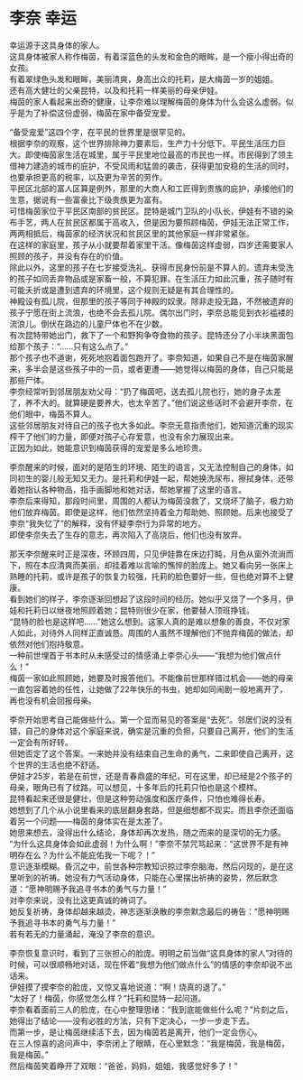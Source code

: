 # 李奈 幸运
幸运源于这具身体的家人。  
这具身体被家人称作梅茵，有着深蓝色的头发和金色的眼眸，是一个瘦小得出奇的女孩。  
有着翠绿色头发和眼眸，美丽清爽，身高出众的托莉，是大梅茵一岁的姐姐。  
还有高大健壮的父亲昆特，以及和托莉一样美丽的母亲伊娃。  
梅茵的家人看起来出奇的健康，让李奈难以理解梅茵的身体为什么会这么虚弱。似乎是为了补偿这份虚弱，梅茵在家中备受宠爱。  


“备受宠爱”这四个字，在平民的世界里是很罕见的。  
根据李奈的观察，这个世界排除神力要素后，生产力十分低下。平民生活压力巨大。即使梅茵家生活在城里，属于平民里地位最高的市民也一样。市民得到了领主借神力建造的城市的庇护，不受风雨和猛兽的袭击，获得更加安稳的生活的同时，也要承担更高的税率，以及更为辛苦的劳作。  
平民区北部的富人区算是例外，那里的大商人和工匠得到贵族的庇护，承接他们的生意，据说有一些富豪比下级贵族更为富有。  
可惜梅茵家位于平民区南部的贫民区。昆特是城门卫队的小队长，伊娃有不错的染布手艺，两人在贫民区都属于高收入，但是因为要照顾梅茵，伊娃无法正常工作，两两相抵后，梅茵家的经济状况和贫民区里的其他家庭一样非常紧张。  
在这样的家庭里，孩子从小就要帮着家里干活。像梅茵这样虚弱，四岁还需要家人照顾的孩子，并没有存在的价值。  
除此以外，这里的孩子在七岁接受洗礼、获得市民身份前是不算人的。遗弃未受洗的孩子如同丢弃物品或是家畜一般，不算犯罪。在生活压力如此沉重，孩子随时有可能夭折或是遭到遗弃的环境里，这个规则无疑是有其合理性的。  
神殿设有孤儿院，但那里的孩子等同于神殿的奴隶。除非走投无路，不然被遗弃的孩子宁愿在街上流浪，也绝不会去孤儿院。偶尔出门时，李奈总能见到衣衫褴褛的流浪儿。倒伏在路边的儿童尸体也不在少数。  
有次昆特带她出门，救下了一个和野狗争夺食物的孩子。昆特还分了小半块黑面包给那个孩子：“……只有这么点了。”  
那个孩子也不道谢，死死地抱着面包跑开了。李奈知道，如果自己不是在梅茵家醒来，多半会是这些孩子中的一员，或者更遭——她觉得以梅茵的身体，自己只能是那些尸体。  
李奈经常听到邻居朋友劝父母：“扔了梅茵吧，送去孤儿院也行，她的身子太差了，养不大的。就算硬是要养大，也太辛苦了。”他们说这些话时不会避开李奈，在他们眼中，梅茵不算人。  
这些邻居朋友对待自己的孩子也大多如此。李奈无意指责他们，她知道沉重的现实榨干了他们的力量，即便对孩子心存爱意，也没有余力展现出来。  
正因为如此，她能意识到梅茵获得的宠爱是多么地珍贵。  


李奈醒来的时候，面对的是陌生的环境、陌生的语言，又无法控制自己的身体，如同初生的婴儿般无知又无力。是托莉和伊娃一起，帮她换洗尿布，擦拭身体，还带着她指认各种物品，指手画脚地和她对话，帮她掌握了这里的语言。  
李奈后来得知，那段时间里，周围的人都认为梅茵没救了，又烧坏了脑子，极力劝他们放弃梅茵。即使是这样，他们依然坚持着全力帮助她、照顾她。后来也接受了李奈“我失忆了”的解释，没有怀疑李奈行为异常的地方。  
即使李奈失去了生存的意志，再次陷入了高烧后，他们也没有放弃。  


那天李奈醒来时正是深夜，环顾四周，只见伊娃靠在床边打盹，月色从窗外流淌而下，照在本应清爽而美丽，却挂着难以言喻的憔悴的脸庞上。她又看向另一张床上熟睡的托莉，或许是孩子的恢复力较强，托莉的脸色要好一些，但也绝对算不上健康。  
看到她们的样子，李奈逐渐回想起了这段时间的经历。她似乎又烧了一个多月，伊娃和托莉日以继夜地照顾着她；昆特则很少在家，他要替人顶班挣钱。  
“昆特的脸也是这样吧……”她这么想到。这家人真的是难以想象的善良，不仅对家人如此，对待外人同样正直诚恳。周围的人虽然不理解他们不抛弃梅茵的做法，却依然对他们抱持敬意。  
一种前世埋首于书本时从未感受过的情感涌上李奈心头——“我想为他们做点什么！”  
梅茵一家如此照顾她，她要及时报答他们。不能像前世那样错过机会——她的母亲一直包容着她的任性，让她做了22年快乐的书虫，她却如同闹剧一般地离开了，再也没有机会回报母亲。  


李奈开始思考自己能做些什么。第一个显而易见的答案是“去死”。邻居们说的没有错，自己的身体对这个家庭来说，确实是沉重的负担，只要自己离开，他们的生活一定会有所好转。  
但她否定了这个答案。一来她并没有结束自己生命的勇气，二来即使自己离开，这个世界的生活也绝不舒适。  
伊娃才25岁，若是在前世，还是青春鼎盛的年纪，可在这里，却已经是2个孩子的母亲，眼角已有了纹路。可以想见，十多年后的托莉只怕也是这个模样。  
昆特看起来还很是健壮，但是这种劳动强度和医疗条件，只怕也难得长寿。  
她想到了几个从小说里看来的底层翻身套路，但是细想都不现实。而且李奈还面临着另一个问题——梅茵的身体实在是太差了。  
她思来想去，没得出什么结论，身体却再次发热，随之而来的是深切的无力感。  
“为什么这具身体会如此虚弱！为什么啊！”李奈不禁咒骂起来：“这世界不是有神明存在么？为什么不能庇佑我一下呢？！”  
意识逐渐模糊。昏沉之中，前世各种宗教知识掠过李奈脑海，然后闪现的，是在这里听到的祈祷。她没有力气活动身体，只能在心里摆出祈祷的姿势，然后默念道：“愿神明赐予我追寻书本的勇气与力量！”  
对李奈来说，没有比这更真诚的祷词了。  
她反复祈祷，身体却越来越烫，神志逐渐涣散的李奈默念最后的祷告：“愿神明赐予我追寻书本的勇气与力量！”  
若有若无的力量涌起，淹没了李奈的意识。  


李奈恢复意识时，看到了三张担心的脸庞。明明之前当做“这具身体的家人”对待的时候，可以很顺畅地对话，现在怀着“我想为他们做点什么”的情感的李奈却说不出话来。  
伊娃摸了摸李奈的脸庞，又惊又喜地说道：“啊！烧真的退了。”  
“太好了！梅茵，你感觉怎么样？”托莉和昆特一起问道。  
李奈看着面前三人的脸庞，在心中整理思绪：“我到底能做些什么呢？”片刻之后，她得出了结论——没有必胜的方法，只有下定决心，一步一步走下去。  
而第一步，是让梅茵继续活下去，因为梅茵若是离开，他们一定会伤心。  
在三人惊喜的追问声中，李奈闭上了眼睛，在心里默念：“我是梅茵，我是梅茵，我是梅茵。”  
然后梅茵笑着睁开了双眼：“爸爸，妈妈，姐姐，我感觉好多了！”  


